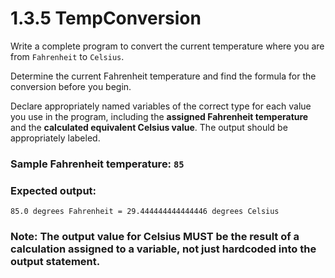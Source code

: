 # 1.3.5 TempConversion
Write a complete program to convert the current temperature where you are from `Fahrenheit` to `Celsius`.

Determine the current Fahrenheit temperature and find the formula for the conversion before you begin.

Declare appropriately named variables of the correct type for each value you use in the program, including the <b>assigned Fahrenheit temperature</b> and the <b>calculated equivalent Celsius value</b>. The output should be appropriately labeled.

### <b>Sample Fahrenheit temperature:</b> `85`

### <b>Expected output:</b>
```
85.0 degrees Fahrenheit = 29.444444444444446 degrees Celsius
```

### <b>Note: The output value for Celsius MUST be the result of a calculation assigned to a variable, not just hardcoded into the output statement.</b>